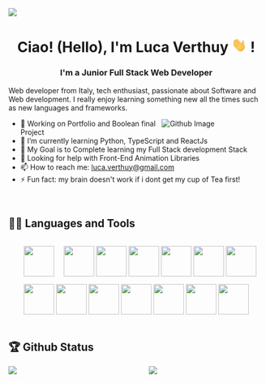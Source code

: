 ![](https://raw.githubusercontent.com/halfrost/halfrost/master/icons/header_.png)

<h1 align="center"> Ciao! (Hello), I'm Luca Verthuy <img src="https://raw.githubusercontent.com/ABSphreak/ABSphreak/master/gifs/Hi.gif" width="30px"> ! </h1>

<h3 align="center">I'm a Junior Full Stack Web Developer</h3>
  
Web developer from Italy, tech enthusiast, passionate about Software and Web development. I really enjoy learning something new all the times such as new languages and frameworks.


<img width="40%" align="right" alt="Github Image" src="https://raw.githubusercontent.com/onimur/.github/master/.resources/git-header.svg" />

- 🔭 Working on Portfolio and Boolean final Project
- 🌱 I’m currently learning Python, TypeScript and ReactJs
- 🥅 My Goal is to Complete learning my Full Stack development Stack
- 🤔 Looking for help with Front-End Animation Libraries
- 📫 How to reach me: luca.verthuy@gmail.com
- ⚡ Fun fact: my brain doesn't work if i dont get my cup of Tea first! 
<br />


## 👨‍💻 Languages and Tools

<div align="center">
  
<img src="https://github.com/Subhampreet/Subhampreet/blob/master/logos/python.png?raw=true" height="60" width="60" style="margin:15px">
  <a target="blank">  </a>
<img src="https://github.com/Subhampreet/Subhampreet/blob/master/logos/JS.png?raw=true" height="60" width="60">
  <a target="blank">  </a>
<img src="https://upload.wikimedia.org/wikipedia/commons/9/95/Vue.js_Logo_2.svg" height="60" width="60">
  <a target="blank">  </a>
<img src="https://upload.wikimedia.org/wikipedia/commons/thumb/a/a7/React-icon.svg/220px-React-icon.svg.png" height="60" width="60">
  <a target="blank">  </a>
<img src="https://github.com/Subhampreet/Subhampreet/blob/master/logos/html.png?raw=true" height="60" width="60">
  <a target="blank">  </a>
<img src="https://github.com/Subhampreet/Subhampreet/blob/master/logos/css.png?raw=true" height="60" width="60">
  <a target="blank">  </a>
<img src="https://github.com/Subhampreet/Subhampreet/blob/master/logos/bootstrap.png?raw=true" height="60" width="60">


<br>

<img src="https://github.com/Subhampreet/Subhampreet/blob/master/logos/php.png?raw=true" height="60" width="60">
  <a target="blank">  </a>
<img src="https://upload.wikimedia.org/wikipedia/commons/9/9a/Laravel.svg" height="60" width="60">
  <a target="blank">  </a>
<img src="https://github.com/Subhampreet/Subhampreet/blob/master/logos/sql.png?raw=true" height="60" width="60">
  <a target="blank">  </a>
<img src="https://upload.wikimedia.org/wikipedia/en/d/dd/MySQL_logo.svg" height="60" width="60">
  <a target="blank">  </a>
<img src="https://upload.wikimedia.org/wikipedia/commons/9/96/Sass_Logo_Color.svg" height="60" width="60">
  <a target="blank">  </a>
<img src="https://github.com/Subhampreet/Subhampreet/blob/master/logos/git.png?raw=true" height="60" width="60">
  <a target="blank">  </a>
<img src="https://github.com/Subhampreet/Subhampreet/blob/master/logos/vs.png?raw=true" height="60" width="60">



</div>

<br >

## 🏆 Github Status

<img src="https://github-readme-stats.vercel.app/api?username=LucaVerth&theme=dark" width="45%" align="right" >

<img src="https://github-readme-stats.vercel.app/api/top-langs/?username=LucaVerth&layout=compact&theme=dark" width="45%" >


<br>





